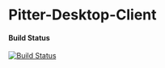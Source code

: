 # Pitter-Desktop-Client

#### Build Status
[![Build Status](https://travis-ci.org/Elycin/Pitter-Desktop-Client.svg?branch=master)](https://travis-ci.org/Elycin/Pitter-Desktop-Client)
